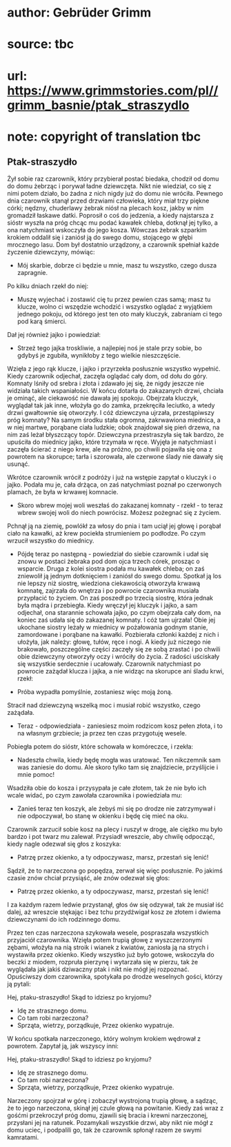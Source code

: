 # author: Gebrüder Grimm
# source: tbc
# url: https://www.grimmstories.com/pl//grimm_basnie/ptak_straszydlo
# note: copyright of translation tbc

## Ptak-straszydło 

Żył sobie raz czarownik, który przybierał postać biedaka, chodził od
domu do domu żebrząc i porywał ładne dziewczęta. Nikt nie wiedział, co
się z nimi potem działo, bo żadna z nich nigdy już do domu nie wróciła.
Pewnego dnia czarownik stanął przed drzwiami człowieka, który miał trzy
piękne córki; nędzny, chuderlawy żebrak niósł na plecach kosz, jakby w
nim gromadził łaskawe datki. Poprosił o coś do jedzenia, a kiedy
najstarsza z sióstr wyszła na próg chcąc mu podać kawałek chleba,
dotknął jej tylko, a ona natychmiast wskoczyła do jego kosza. Wówczas
żebrak szparkim krokiem oddalił się i zaniósł ją do swego domu,
stojącego w głębi mrocznego lasu. Dom był dostatnio urządzony, a
czarownik spełniał każde życzenie dziewczyny, mówiąc:

- Mój skarbie, dobrze ci będzie u mnie, masz tu wszystko, czego dusza
zapragnie.

Po kilku dniach rzekł do niej:

- Muszę wyjechać i zostawić cię tu przez pewien czas samą; masz tu
klucze, wolno ci wszędzie wchodzić i wszystko oglądać z wyjątkiem
jednego pokoju, od którego jest ten oto mały kluczyk, zabraniam ci tego
pod karą śmierci.

Dał jej również jajko i powiedział:

- Strzeż tego jajka troskliwie, a najlepiej noś je stale przy sobie, bo
gdybyś je zgubiła, wynikłoby z tego wielkie nieszczęście.

Wzięła z jego rąk klucze, i jajko i przyrzekła posłusznie wszystko
wypełnić. Kiedy czarownik odjechał, zaczęła oglądać cały dom, od dołu do
góry. Komnaty lśniły od srebra i złota i zdawało jej się, że nigdy
jeszcze nie widziała takich wspaniałości. W końcu dotarła do zakazanych
drzwi, chciała je ominąć, ale ciekawość nie dawała jej spokoju.
Obejrzała kluczyk, wyglądał tak jak inne, włożyła go do zamka,
przekręciła leciutko, a wtedy drzwi gwałtownie się otworzyły. I cóż
dziewczyna ujrzała, przestąpiwszy próg komnaty? Na samym środku stała
ogromna, zakrwawiona miednica, a w niej martwe, porąbane ciała ludzkie;
obok znajdował się pień drzewa, na nim zaś leżał błyszczący topór.
Dziewczyna przestraszyła się tak bardzo, że upuściła do miednicy jajko,
które trzymała w ręce. Wyjęła je natychmiast i zaczęła ścierać z niego
krew, ale na próżno, po chwili pojawiła się ona z powrotem na skorupce;
tarła i szorowała, ale czerwone ślady nie dawały się usunąć.

Wkrótce czarownik wrócił z podróży i już na wstępie zapytał o kluczyk i
o jajko. Podała mu je, cała drżąca, on zaś natychmiast poznał po
czerwonych plamach, że była w krwawej komnacie.

- Skoro wbrew mojej woli weszłaś do zakazanej komnaty - rzekł - to
teraz wbrew swojej woli do niech powrócisz. Możesz pożegnać się z
życiem.

Pchnął ją na ziemię, powlókł za włosy do pnia i tam uciął jej głowę i
porąbał ciało na kawałki, aż krew pociekła strumieniem po podłodze. Po
czym wrzucił wszystko do miednicy.

- Pójdę teraz po następną - powiedział do siebie czarownik i udał się
znowu w postaci żebraka pod dom ojca trzech córek, prosząc o wsparcie.
Druga z kolei siostra podała mu kawałek chleba; on zaś zniewolił ją
jednym dotknięciem i zaniósł do swego domu. Spotkał ją los nie lepszy
niż siostrę, wiedziona ciekawością otworzyła krwawą komnatę, zajrzała do
wnętrza i po powrocie czarownika musiała przypłacić to życiem. On zaś
poszedł po trzecią siostrę, która jednak była mądra i przebiegła. Kiedy
wręczył jej kluczyk i jajko, a sam odjechał, ona starannie schowała
jajko, po czym obejrzała cały dom, na koniec zaś udała się do zakazanej
komnaty. I cóż tam ujrzała! Obie jej ukochane siostry leżały w miednicy
w pożałowania godnym stanie, zamordowane i porąbane na kawałki.
Pozbierała członki każdej z nich i ułożyła, jak należy: głowę, tułów,
ręce i nogi. A kiedy już niczego nie brakowało, poszczególne części
zaczęły się ze sobą zrastać i po chwili obie dziewczyny otworzyły oczy i
wróciły do życia. Z radości uściskały się wszystkie serdecznie i
ucałowały. Czarownik natychmiast po powrocie zażądał klucza i jajka, a
nie widząc na skorupce ani śladu krwi, rzekł:

- Próba wypadła pomyślnie, zostaniesz więc moją żoną.

Stracił nad dziewczyną wszelką moc i musiał robić wszystko, czego
zażądała.

- Teraz - odpowiedziała - zaniesiesz moim rodzicom kosz pełen złota, i
to na własnym grzbiecie; ja przez ten czas przygotuję wesele.

Pobiegła potem do sióstr, które schowała w komóreczce, i rzekła:

- Nadeszła chwila, kiedy będę mogła was uratować. Ten nikczemnik sam
was zaniesie do domu. Ale skoro tylko tam się znajdziecie, przyślijcie i
mnie pomoc!

Wsadziła obie do kosza i przysypała je całe złotem, tak że nie było ich
wcale widać, po czym zawołała czarownika i powiedziała mu:

- Zanieś teraz ten koszyk, ale żebyś mi się po drodze nie zatrzymywał i
nie odpoczywał, bo stanę w okienku i będę cię mieć na oku.

Czarownik zarzucił sobie kosz na plecy i ruszył w drogę, ale ciężko mu
było bardzo i pot twarz mu zalewał. Przysiadł wreszcie, aby chwilę
odpocząć, kiedy nagle odezwał się głos z koszyka:

- Patrzę przez okienko, a ty odpoczywasz, marsz, przestań się lenić!

Sądził, że to narzeczona go popędza, zerwał się więc posłusznie. Po
jakimś czasie znów chciał przysiąść, ale znów odezwał się głos:

- Patrzę przez okienko, a ty odpoczywasz, marsz, przestań się lenić!

I za każdym razem ledwie przystanął, głos ów się odzywał, tak że musiał
iść dalej, aż wreszcie stękając i bez tchu przydźwigał kosz ze złotem i
dwiema dziewczynami do ich rodzinnego domu.

Przez ten czas narzeczona szykowała wesele, pospraszała wszystkich
przyjaciół czarownika. Wzięła potem trupią głowę z wyszczerzonymi
zębami, włożyła na nią stroik i wianek z kwiatów, zaniosła ją na strych
i wystawiła przez okienko. Kiedy wszystko już było gotowe, wskoczyła do
beczki z miodem, rozpruła pierzynę i wytarzała się w pierzu, tak że
wyglądała jak jakiś dziwaczny ptak i nikt nie mógł jej rozpoznać.
Opuściwszy dom czarownika, spotykała po drodze weselnych gości, którzy
ją pytali:

Hej, ptaku-straszydło!
Skąd to idziesz po kryjomu?
- Idę ze strasznego domu.
- Co tam robi narzeczona?
- Sprząta, wietrzy, porządkuje,
Przez okienko wypatruje.

W końcu spotkała narzeczonego, który wolnym krokiem wędrował z powrotem.
Zapytał ją, jak wszyscy inni:

Hej, ptaku-straszydło!
Skąd to idziesz po kryjomu?
- Idę ze strasznego domu.
- Co tam robi narzeczona?
- Sprząta, wietrzy, porządkuje,
Przez okienko wypatruje.

Narzeczony spojrzał w górę i zobaczył wystrojoną trupią głowę, a sądząc,
że to jego narzeczona, skinął jej czule głową na powitanie. Kiedy zaś
wraz z gośćmi przekroczył próg domu, zjawili się bracia i krewni
narzeczonej, przysłani jej na ratunek. Pozamykali wszystkie drzwi, aby
nikt nie mógł z domu uciec, i podpalili go, tak że czarownik spłonął
razem ze swymi kamratami.

